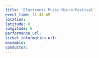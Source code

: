```yaml
---
title: 'Electronic Music Micro-Festival'
event_time: 11:44 AM
location: 
latitude: 0
longitude: 0
performance_url: 
ticket_information_url: 
ensemble: 
conductor: 
---
```

